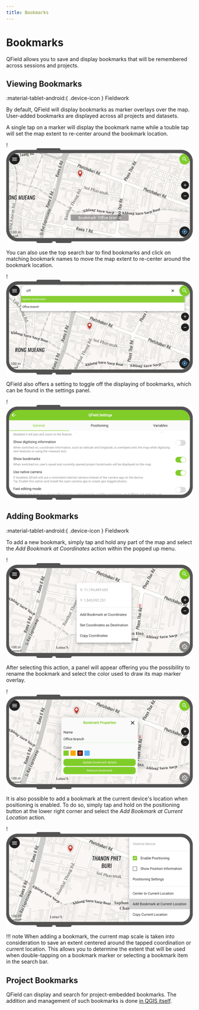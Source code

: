 ```yaml
---
title: Bookmarks
---
```


# Bookmarks

QField allows you to save and display bookmarks that will be remembered across sessions and projects.

## Viewing Bookmarks
:material-tablet-android:{ .device-icon } Fieldwork

By default, QField will display bookmarks as marker overlays over the map. User-added bookmarks are displayed across all projects and datasets.

A single tap on a marker will display the bookmark name while a touble tap will set the map extent to re-center around the bookmark location.

!![](../assets/images/bookmarks.png)

You can also use the top search bar to find bookmarks and click on matching bookmark names to move the map extent to re-center around the bookmark location.

!![](../assets/images/bookmarks-search.png)

QField also offers a setting to toggle off the displaying of bookmarks, which can be found in the settings panel.

!![](../assets/images/bookmarks-toggle.png)

## Adding Bookmarks
:material-tablet-android:{ .device-icon } Fieldwork

To add a new bookmark, simply tap and hold any part of the map and select the *Add Bookmark at Coordinates* action within the popped up menu.

!![](../assets/images/bookmarks-add-from-touch.png)

After selecting this action, a panel will appear offering you the possibility to rename the bookmark and select the color used to draw its map marker overlay.

!![](../assets/images/bookmarks-properties.png)

It is also possible to add a bookmark at the current device's location when positioning is enabled. To do so, simply tap and hold on the positioning button at the lower right corner and select the *Add Bookmark at Current Location* action.

!![](../assets/images/bookmarks-add-from-location.png)

!!! note
    When adding a bookmark, the current map scale is taken into consideration to save an extent centered around the tapped coordination or current location. This allows you to determine the extent that will be used when double-tapping on a bookmark marker or selecting a bookmark item in the search bar.

## Project Bookmarks

QField can display and search for project-embedded bookmarks. The addition and management of such bookmarks is done [in QGIS itself](https://docs.qgis.org/latest/en/docs/user_manual/introduction/general_tools.html#spatial-bookmarks).
